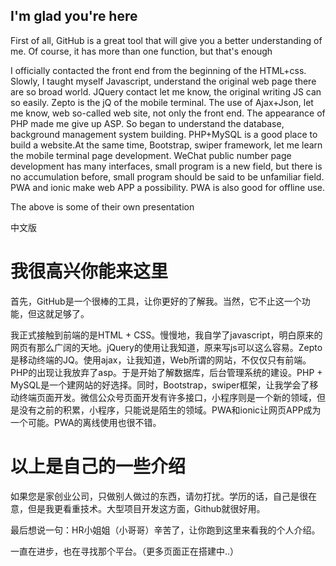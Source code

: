 ## I'm glad you're here

First of all, GitHub is a great tool that will give you a better understanding of me. Of course, it has more than one function, but that's enough

I officially contacted the front end from the beginning of the HTML+css. Slowly, I taught myself Javascript, understand the original web page there are so broad world. JQuery contact let me know, the original writing JS can so easily. Zepto is the jQ of the mobile terminal. The use of Ajax+Json, let me know, web so-called web site, not only the front end. The appearance of PHP made me give up ASP. So began to understand the database, background management system building. PHP+MySQL is a good place to build a website.At the same time, Bootstrap, swiper framework, let me learn the mobile terminal page development. WeChat public number page development has many interfaces, small program is a new field, but there is no accumulation before, small program should be said to be unfamiliar field. PWA and ionic make web APP a possibility. PWA is also good for offline use.

The above is some of their own presentation

中文版

# 我很高兴你能来这里

首先，GitHub是一个很棒的工具，让你更好的了解我。当然，它不止这一个功能，但这就足够了。

我正式接触到前端的是HTML + CSS。慢慢地，我自学了javascript，明白原来的网页有那么广阔的天地。jQuery的使用让我知道，原来写js可以这么容易。Zepto是移动终端的JQ。使用ajax，让我知道，Web所谓的网站，不仅仅只有前端。PHP的出现让我放弃了asp。于是开始了解数据库，后台管理系统的建设。PHP + MySQL是一个建网站的好选择。同时，Bootstrap，swiper框架，让我学会了移动终端页面开发。微信公众号页面开发有许多接口，小程序则是一个新的领域，但是没有之前的积累，小程序，只能说是陌生的领域。PWA和ionic让网页APP成为一个可能。PWA的离线使用也很不错。

# 以上是自己的一些介绍

如果您是家创业公司，只做别人做过的东西，请勿打扰。学历的话，自己是很在意，但是我更看重技术。大型项目开发这方面，Github就很好用。

最后想说一句：HR小姐姐（小哥哥）辛苦了，让你跑到这里来看我的个人介绍。

一直在进步，也在寻找那个平台。（更多页面正在搭建中..）
